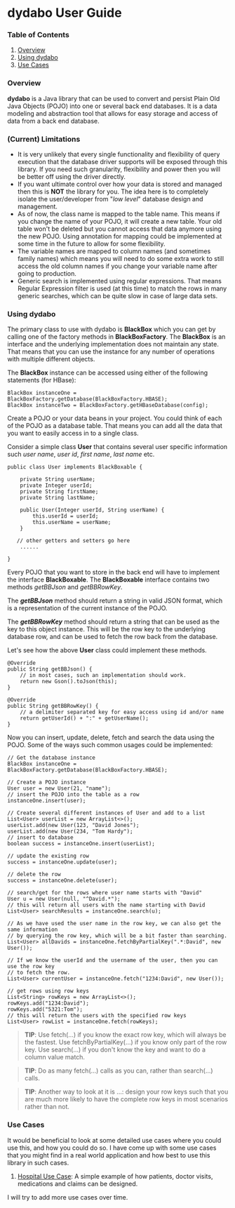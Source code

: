 # dydabo User Guide

### Table of Contents

 1. [Overview](#overview)
 2. [Using dydabo](#usingdydabo)
 3. [Use Cases](#usecases)

### Overview <a name="overview"></a>

**dydabo** is a Java library that can be used to convert and persist Plain Old Java Objects (POJO) into one or several back end databases. It is a data modeling and abstraction tool that allows for easy storage and access of data from a back end database.

### (Current) Limitations

* It is very unlikely that every single functionality and flexibility of query execution that the database driver supports will be exposed through this library. If you need such granularity, flexibility and power then you will be better off using the driver directly.
* If you want ultimate control over how your data is stored and managed then this is **NOT** the library for you. The idea here is to completely isolate the user/developer from "*low level*" database design and management.
* As of now, the class name is mapped to the table name. This means if you change the name of your POJO, it will create a new table. Your old table won't be deleted but you cannot access that data anymore using the new POJO. Using annotation for mapping could be implemented at some time in the future to allow for some flexibility.
* The variable names are mapped to column names (and sometimes family names) which means you will need to do some extra work to still access the old column names if you change your variable name after going to production.
* Generic search is implemented using regular expressions. That means Regular Expression filter is used (at this time) to match the rows in many generic searches, which can be quite slow in case of large data sets. 

### Using dydabo <a name="usingdydabo"></a>

The primary class to use with dydabo is **BlackBox** which you can get by calling one of the factory methods in **BlackBoxFactory**. The **BlackBox** is an interface and the underlying implementation does not maintain any state. That means that you can use the instance for any number of operations with multiple different objects.

The **BlackBox** instance can be accessed using either of the following statements (for HBase):

`````
BlackBox instanceOne = BlackBoxFactory.getDatabase(BlackBoxFactory.HBASE);
BlackBox instanceTwo = BlackBoxFactory.getHBaseDatabase(config);
`````

Create a POJO or your data beans in your project. You could think of each of the POJO as a database table. That means you can add all the data that you want to easily access in to  a single class. 

Consider a simple class **User** that contains several user specific information such *user name*, *user id*, *first name*, *last name* etc.

```
public class User implements BlackBoxable {

	private String userName;
	private Integer userId;
	private String firstName;
	private String lastName;

	public User(Integer userId, String userName) {
		this.userId = userId;
		this.userName = userName;
	}

   // other getters and setters go here
    ......

}
```

Every POJO that you want to store in the back end will have to implement the interface **BlackBoxable**. The **BlackBoxable** interface contains two methods *getBBJson* and *getBBRowKey*. 

The ***getBBJson*** method should return a string in valid JSON format, which is a representation of the current instance of the POJO. 

The ***getBBRowKey*** method should return a string that can be used as the key to this object instance. This will be the row key to the underlying database row, and can be used to fetch the row back from the database.

Let's see how the above **User** class could implement these methods. 

```
@Override
public String getBBJson() {
    // in most cases, such an implementation should work.
	return new Gson().toJson(this);
}

@Override
public String getBBRowKey() {
	// a delimiter separated key for easy access using id and/or name
	return getUserId() + ":" + getUserName();
}
```

Now you can insert, update, delete, fetch and search the data using the POJO. Some of the ways such common usages could be implemented:

```
// Get the database instance 
BlackBox instanceOne = BlackBoxFactory.getDatabase(BlackBoxFactory.HBASE);

// Create a POJO instance
User user = new User(21, "name");
// insert the POJO into the table as a row
instanceOne.insert(user);

// Create several different instances of User and add to a list
List<User> userList = new ArrayList<>();
userList.add(new User(123, "David Jones");
userList.add(new User(234, "Tom Hardy");
// insert to database
boolean success = instanceOne.insert(userList);

// update the existing row
success = instanceOne.update(user);

// delete the row
success = instanceOne.delete(user);

// search/get for the rows where user name starts with "David" 
User u = new User(null, "^David.*");
// this will return all users with the name starting with David
List<User> searchResults = instanceOne.search(u);

// As we have used the user name in the row key, we can also get the same information
// by querying the row key, which will be a bit faster than searching.
List<User> allDavids = instanceOne.fetchByPartialKey(".*:David", new User());

// If we know the userId and the username of the user, then you can use the row key 
// to fetch the row.
List<User> currentUser = instanceOne.fetch("1234:David", new User());

// get rows using row keys
List<String> rowKeys = new ArrayList<>();
rowKeys.add("1234:David");
rowKeys.add("5321:Tom");
// this will return the users with the specified row keys
List<User> rowList = instanceOne.fetch(rowKeys);
```
> **TIP**: Use fetch(...) if you know the exact row key, which will always be the fastest. Use fetchByPartialKey(...) if you know only part of the row key. Use search(...) if you don't know the key and want to do a column value match.

> **TIP**: Do as many fetch(...) calls as you can, rather than search(...) calls.

> **TIP**: Another way to look at it is ...: design your row keys such that you are much more likely to have the complete row keys in most scenarios rather than not.

### Use Cases <a name="usecases"></a>

It would be beneficial to look at some detailed use cases where you could use this, and how you could do so. I have come up with some use cases that you might find in a real world application and how best to use this library in such cases.

1. [Hospital Use Case](https://github.com/vleher/dydabo/blob/master/HOSPITALUSECASE.md): A simple example of how patients, doctor visits, medications and claims can be designed.

I will try to add more use cases over time. 



